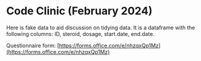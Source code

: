 # Code Clinic (February 2024)

Here is fake data to aid discussion on tidying data. It is a dataframe with the following columns: ID, steroid, dosage, start.date, end.date.

Questionnaire form: [https://forms.office.com/e/nhzqxQp1Mz](https://forms.office.com/e/nhzqxQp1Mz)
